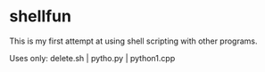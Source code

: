 # shellfun
This is my first attempt at using shell scripting with other programs.

Uses only: delete.sh | pytho.py | python1.cpp

